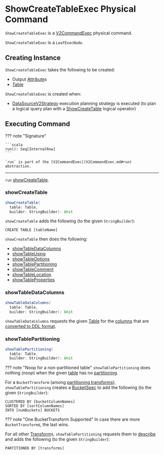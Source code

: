# ShowCreateTableExec Physical Command

`ShowCreateTableExec` is a [V2CommandExec](V2CommandExec.md) physical command.

`ShowCreateTableExec` is a `LeafExecNode`.

## Creating Instance

`ShowCreateTableExec` takes the following to be created:

* <span id="output"> Output [Attribute](../expressions/Attribute.md)s
* <span id="table"> [Table](../connector/Table.md)

`ShowCreateTableExec` is created when:

* [DataSourceV2Strategy](../execution-planning-strategies/DataSourceV2Strategy.md) execution planning strategy is executed (to plan a logical query plan with a [ShowCreateTable](../logical-operators/ShowCreateTable.md) logical operator)

## <span id="run"> Executing Command

??? note "Signature"

    ```scala
    run(): Seq[InternalRow]
    ```

    `run` is part of the [V2CommandExec](V2CommandExec.md#run) abstraction.

---

`run` [showCreateTable](#showCreateTable).

### <span id="showCreateTable"> showCreateTable

```scala
showCreateTable(
  table: Table,
  builder: StringBuilder): Unit
```

`showCreateTable` adds the following (to the given `StringBuilder`):

```text
CREATE TABLE [tableName]
```

`showCreateTable` then does the following:

* [showTableDataColumns](#showTableDataColumns)
* [showTableUsing](#showTableUsing)
* [showTableOptions](#showTableOptions)
* [showTablePartitioning](#showTablePartitioning)
* [showTableComment](#showTableComment)
* [showTableLocation](#showTableLocation)
* [showTableProperties](#showTableProperties)

### <span id="showTableDataColumns"> showTableDataColumns

```scala
showTableDataColumns(
  table: Table,
  builder: StringBuilder): Unit
```

`showTableDataColumns` requests the given [Table](../connector/Table.md) for the [columns](../connector/Table.md#columns) that are [converted to DDL format](../types/StructField.md#toDDL).

### <span id="showTablePartitioning"> showTablePartitioning

```scala
showTablePartitioning(
  table: Table,
  builder: StringBuilder): Unit
```

??? note "Noop for a non-partitioned table"
    `showTablePartitioning` does nothing (_noop_) when the given [table](../connector/Table.md) has no [partitioning](../connector/Table.md#partitioning).

For a `BucketTransform` (among [partitioning transforms](../connector/Table.md#partitioning)), `showTablePartitioning` creates a [BucketSpec](../bucketing/BucketSpec.md) to add the following (to the given `StringBuilder`):

```text
CLUSTERED BY [bucketColumnNames]
SORTED BY [sortColumnNames]
INTO [numBuckets] BUCKETS
```

??? note "One BucketTransform Supported"
    In case there are more `BucketTransform`s, the last wins.

For all other [Transform](../connector/Transform.md)s, `showTablePartitioning` requests them to [describe](../connector/Expression.md#describe) and adds the following (to the given `StringBuilder`):

```text
PARTITIONED BY [transforms]
```
